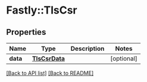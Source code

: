 # Fastly::TlsCsr

## Properties

| Name | Type | Description | Notes |
| ---- | ---- | ----------- | ----- |
| **data** | [**TlsCsrData**](TlsCsrData.md) |  | [optional] |

[[Back to API list]](../../README.md#endpoints) [[Back to README]](../../README.md)

